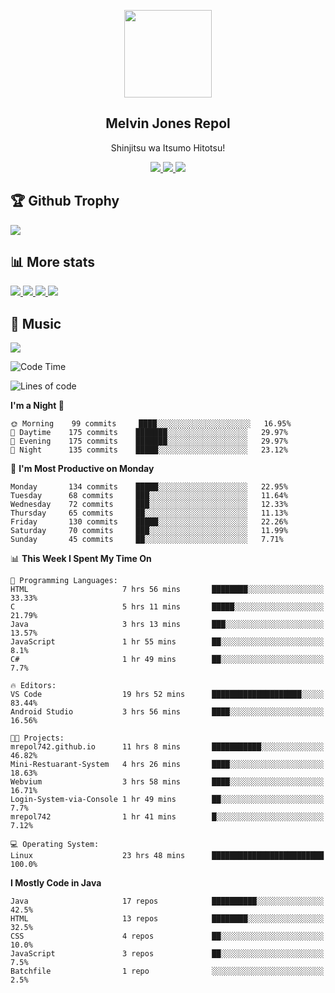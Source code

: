 <p align="center">
<a href="https://mrepol742.github.io">
  <img width="140" src="https://mrepol742.github.io/images/mrepol742.png" /> 
  </a> 
  <h2 align="center">Melvin Jones Repol</h2>
  <p align="center">Shinjitsu wa Itsumo Hitotsu!</p>
</p>

<p align="center">
  <a href="https://mrepol742.github.io">
    <img src="https://enibdhv97zm33sz.m.pipedream.net"/> 
  </a>
<a href="https://mrepol742.github.io">
    <img src="https://visitor-badge.glitch.me/badge?page_id=mrepol742"/> 
  </a>  
 <a href="https://mrepol742.github.io">
    <img src="https://wakatime.com/badge/user/8ad4afa2-1a56-40d1-a949-4663473915b6.svg"/> 
  </a>
</p>

<p>
<h2>🏆 Github Trophy </h2>
<a href="https://mrepol742.github.io">
<img src="https://github-profile-trophy.vercel.app/?username=mrepol742">
</a>
</p>

<p>
<h2>📊 More stats</h2>
<a href="https://mrepol742.github.io">
<img src="https://github-readme-stats.vercel.app/api?username=mrepol742&show_icons=true&include_all_commits=true&&count_private=true">
</a>
<a href="https://mrepol742.github.io">
<img src="https://github-readme-stats.vercel.app/api/top-langs/?username=mrepol742&layout=compact&include_all_commits=true&&count_private=true&langs_count=20">
</a>
<a href="https://mrepol742.github.io">
<img src="https://github-readme-stats.vercel.app/api/wakatime?username=mrepol742&layout=compact">
</a>
<a href="https://mrepol742.github.io">
<img src="https://github-readme-streak-stats.herokuapp.com/?user=mrepol742">
</a>
</p>


<p>
<h2>🎵 Music </h2>
<a href="https://mrepol742.github.io">
<img src="https://spotify-recently-played-readme.vercel.app/api?user=7xx9e7hwq1qyown0m4ut78pcz">
</a>
</p>

<!--START_SECTION:waka-->
![Code Time](http://img.shields.io/badge/Code%20Time-258%20hrs%2020%20mins-blue)

![Lines of code](https://img.shields.io/badge/From%20Hello%20World%20I%27ve%20Written-168%20Thousand%20lines%20of%20code-blue)

**I'm a Night 🦉** 

```text
🌞 Morning    99 commits     ████░░░░░░░░░░░░░░░░░░░░░   16.95% 
🌆 Daytime    175 commits    ███████░░░░░░░░░░░░░░░░░░   29.97% 
🌃 Evening    175 commits    ███████░░░░░░░░░░░░░░░░░░   29.97% 
🌙 Night      135 commits    █████░░░░░░░░░░░░░░░░░░░░   23.12%

```
📅 **I'm Most Productive on Monday** 

```text
Monday       134 commits    █████░░░░░░░░░░░░░░░░░░░░   22.95% 
Tuesday      68 commits     ███░░░░░░░░░░░░░░░░░░░░░░   11.64% 
Wednesday    72 commits     ███░░░░░░░░░░░░░░░░░░░░░░   12.33% 
Thursday     65 commits     ██░░░░░░░░░░░░░░░░░░░░░░░   11.13% 
Friday       130 commits    █████░░░░░░░░░░░░░░░░░░░░   22.26% 
Saturday     70 commits     ███░░░░░░░░░░░░░░░░░░░░░░   11.99% 
Sunday       45 commits     ██░░░░░░░░░░░░░░░░░░░░░░░   7.71%

```


📊 **This Week I Spent My Time On** 

```text
💬 Programming Languages: 
HTML                     7 hrs 56 mins       ████████░░░░░░░░░░░░░░░░░   33.33% 
C                        5 hrs 11 mins       █████░░░░░░░░░░░░░░░░░░░░   21.79% 
Java                     3 hrs 13 mins       ███░░░░░░░░░░░░░░░░░░░░░░   13.57% 
JavaScript               1 hr 55 mins        ██░░░░░░░░░░░░░░░░░░░░░░░   8.1% 
C#                       1 hr 49 mins        ██░░░░░░░░░░░░░░░░░░░░░░░   7.7%

🔥 Editors: 
VS Code                  19 hrs 52 mins      ████████████████████░░░░░   83.44% 
Android Studio           3 hrs 56 mins       ████░░░░░░░░░░░░░░░░░░░░░   16.56%

🐱‍💻 Projects: 
mrepol742.github.io      11 hrs 8 mins       ███████████░░░░░░░░░░░░░░   46.82% 
Mini-Restuarant-System   4 hrs 26 mins       ████░░░░░░░░░░░░░░░░░░░░░   18.63% 
Webvium                  3 hrs 58 mins       ████░░░░░░░░░░░░░░░░░░░░░   16.71% 
Login-System-via-Console 1 hr 49 mins        ██░░░░░░░░░░░░░░░░░░░░░░░   7.7% 
mrepol742                1 hr 41 mins        █░░░░░░░░░░░░░░░░░░░░░░░░   7.12%

💻 Operating System: 
Linux                    23 hrs 48 mins      █████████████████████████   100.0%

```

**I Mostly Code in Java** 

```text
Java                     17 repos            ██████████░░░░░░░░░░░░░░░   42.5% 
HTML                     13 repos            ████████░░░░░░░░░░░░░░░░░   32.5% 
CSS                      4 repos             ██░░░░░░░░░░░░░░░░░░░░░░░   10.0% 
JavaScript               3 repos             ██░░░░░░░░░░░░░░░░░░░░░░░   7.5% 
Batchfile                1 repo              ░░░░░░░░░░░░░░░░░░░░░░░░░   2.5%

```



<!--END_SECTION:waka-->